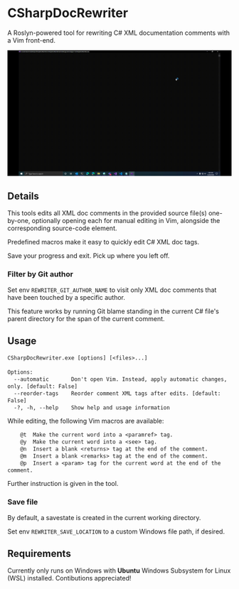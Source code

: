 # CSharpDocRewriter
A Roslyn-powered tool for rewriting C# XML documentation comments with a Vim front-end.

<p align="center">
  <img src="editing.gif" alt="Editing with CSharpDocRewriter">
</p>

## Details
This tools edits all XML doc comments in the provided source file(s) one-by-one,
optionally opening each for manual editing in Vim, alongside the corresponding source-code element.

Predefined macros make it easy to quickly edit C# XML doc tags.

Save your progress and exit. Pick up where you left off.

### Filter by Git author
Set env `REWRITER_GIT_AUTHOR_NAME` to visit only XML doc comments that have been touched
by a specific author.

This feature works by running Git blame standing in the current C# file's parent
directory for the span of the current comment.

## Usage

```
CSharpDocRewriter.exe [options] [<files>...]

Options:
  --automatic       Don't open Vim. Instead, apply automatic changes, only. [default: False]
  --reorder-tags    Reorder comment XML tags after edits. [default: False]
  -?, -h, --help    Show help and usage information
```

While editing, the following Vim macros are available:

```
    @t  Make the current word into a <paramref> tag.
    @y  Make the current word into a <see> tag.
    @n  Insert a blank <returns> tag at the end of the comment.
    @m  Insert a blank <remarks> tag at the end of the comment.
    @p  Insert a <param> tag for the current word at the end of the comment.
```

Further instruction is given in the tool.

### Save file
By default, a savestate is created in the current working directory.

Set env `REWRITER_SAVE_LOCATION` to a custom Windows file path, if desired.

## Requirements
Currently only runs on Windows with **Ubuntu** Windows Subsystem for Linux (WSL) installed.
Contibutions appreciated!